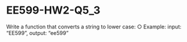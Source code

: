 # EE599-HW2-Q5_3
Write a function that converts a string to lower case: ○ Example: input: “EE599”, output: “ee599”
